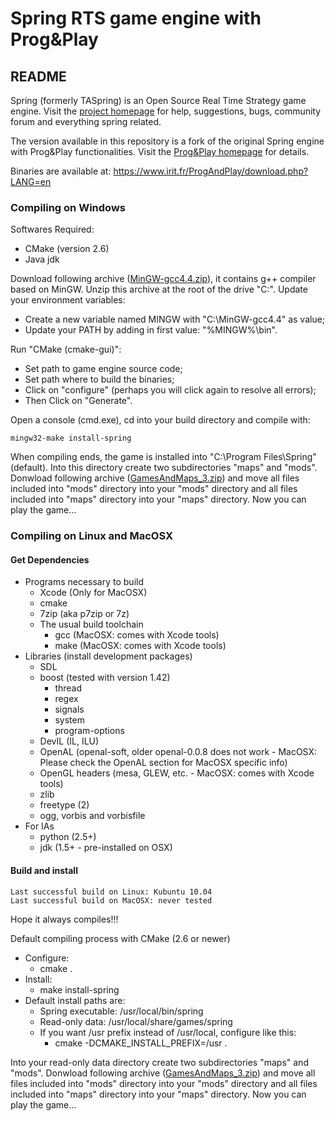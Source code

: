 # Spring RTS game engine with Prog&Play

## README

Spring (formerly TASpring) is an Open Source Real Time Strategy game engine.
Visit the [project homepage](http://springrts.com/) for help, suggestions,
bugs, community forum and everything spring related.

The version available in this repository is a fork of the original Spring engine with Prog&Play functionalities. Visit the [Prog&Play homepage](https://www.irit.fr/ProgAndPlay/index.php) for details.

Binaries are available at: <https://www.irit.fr/ProgAndPlay/download.php?LANG=en>

### Compiling on Windows

Softwares Required:

* CMake (version 2.6)
* Java jdk

Download following archive ([MinGW-gcc4.4.zip](https://www.irit.fr/ProgAndPlay/ressources/MinGW-gcc4.4.zip)), it contains g++ compiler based on MinGW. Unzip this archive at the root of the drive "C:\". Update your environment variables:

* Create a new variable named MINGW with "C:\MinGW-gcc4.4" as value;
* Update your PATH by adding in first value: "%MINGW%\bin".
	
Run "CMake (cmake-gui)":

* Set path to game engine source code;
* Set path where to build the binaries;
* Click on "configure" (perhaps you will click again to resolve all errors);
* Then Click on "Generate".

Open a console (cmd.exe), cd into your build directory and compile with:

	mingw32-make install-spring

When compiling ends, the game is installed into "C:\Program Files\Spring" (default). Into this directory create two subdirectories "maps" and "mods". Donwload following archive ([GamesAndMaps_3.zip](https://www.irit.fr/ProgAndPlay/ressources/GamesAndMaps_3.zip)) and move all files included into "mods" directory into your "mods" directory and all files included into "maps" directory into your "maps" directory. Now you can play the game...

### Compiling on Linux and MacOSX

#### Get Dependencies

* Programs necessary to build
    * Xcode (Only for MacOSX)
    * cmake
    * 7zip (aka p7zip or 7z)
    * The usual build toolchain
        * gcc (MacOSX: comes with Xcode tools)
        * make (MacOSX: comes with Xcode tools)
* Libraries (install development packages)
    * SDL
    * boost (tested with version 1.42)
        * thread
        * regex
        * signals
        * system
        * program-options
    * DevIL (IL, ILU)
    * OpenAL (openal-soft, older openal-0.0.8 does not work - MacOSX: Please check the OpenAL section for MacOSX specific info)
    * OpenGL headers (mesa, GLEW, etc. - MacOSX: comes with Xcode tools)
    * zlib
    * freetype (2)
    * ogg, vorbis and vorbisfile
* For IAs
    * python (2.5+)
    * jdk (1.5+ - pre-installed on OSX)

#### Build and install

	Last successful build on Linux: Kubuntu 10.04
	Last successful build on MacOSX: never tested

Hope it always compiles!!!

Default compiling process with CMake (2.6 or newer)

* Configure:
    * cmake .
* Install:
    * make install-spring
* Default install paths are:
    * Spring executable: /usr/local/bin/spring
    * Read-only data: /usr/local/share/games/spring
    * If you want /usr prefix instead of /usr/local, configure like this:
        * cmake -DCMAKE_INSTALL_PREFIX=/usr .

Into your read-only data directory create two subdirectories "maps" and "mods". Donwload following archive ([GamesAndMaps_3.zip](https://www.irit.fr/ProgAndPlay/ressources/GamesAndMaps_3.zip)) and move all files included into "mods" directory into your "mods" directory and all files included into "maps" directory into your "maps" directory. Now you can play the game...

